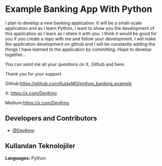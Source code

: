 
# Example Banking App With Python

I plan to develop a new banking application. It will be a small-scale application and as I learn Python, I want to show you the development of this application as I learn as I share it with you. I think it would be good for you if you create a repo with me and follow your development. I will make the application development on github and I will be constantly adding the things I have learned to the application by committing. Hope to develop together…

You can send me all your questions on X, Github and here.

Thank you for your support.

Github:https://github.com/KutayMO/python_banking_example

X: https://x.com/DevKmo

Medium:https://x.com/DevKmo


## Developers and Contributors

- [@DevKmo](https://www.github.com/DevKmo)

  
## Kullanılan Teknolojiler

**Languages:** Python

  
